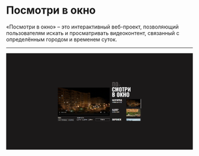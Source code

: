 # Посмотри в окно

«Посмотри в окно» – это интерактивный веб-проект, позволяющий пользователям искать и просматривать видеоконтент, связанный с определённым городом и временем суток.

---

![Скриншот интерфейса](./public/screenshot.png)